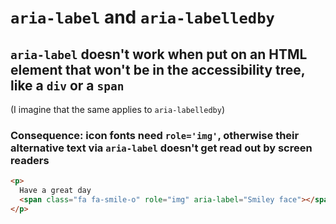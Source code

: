 # `aria-label` and `aria-labelledby`

## `aria-label` doesn't work when put on an HTML element that won't be in the accessibility tree, like a `div` or a `span`

(I imagine that the same applies to `aria-labelledby`)

### Consequence: icon fonts need `role='img'`, otherwise their alternative text via `aria-label` doesn't get read out by screen readers

```html
<p>
  Have a great day 
  <span class="fa fa-smile-o" role="img" aria-label="Smiley face"></span>
</p>
```

